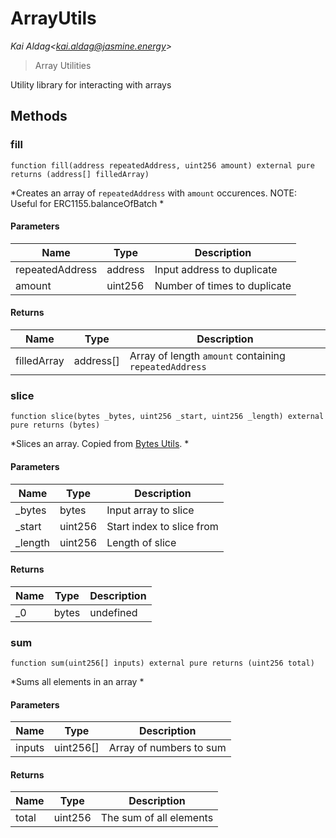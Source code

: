 # ArrayUtils

*Kai Aldag&lt;kai.aldag@jasmine.energy&gt;*

> Array Utilities

Utility library for interacting with arrays



## Methods

### fill

```solidity
function fill(address repeatedAddress, uint256 amount) external pure returns (address[] filledArray)
```



*Creates an array of `repeatedAddress` with `amount` occurences. NOTE: Useful for ERC1155.balanceOfBatch *

#### Parameters

| Name | Type | Description |
|---|---|---|
| repeatedAddress | address | Input address to duplicate |
| amount | uint256 | Number of times to duplicate |

#### Returns

| Name | Type | Description |
|---|---|---|
| filledArray | address[] | Array of length `amount` containing `repeatedAddress` |

### slice

```solidity
function slice(bytes _bytes, uint256 _start, uint256 _length) external pure returns (bytes)
```



*Slices an array.  Copied from [Bytes Utils](https://github.com/GNSPS/solidity-bytes-utils/blob/master/contracts/BytesLib.sol). *

#### Parameters

| Name | Type | Description |
|---|---|---|
| _bytes | bytes | Input array to slice |
| _start | uint256 | Start index to slice from |
| _length | uint256 | Length of slice |

#### Returns

| Name | Type | Description |
|---|---|---|
| _0 | bytes | undefined |

### sum

```solidity
function sum(uint256[] inputs) external pure returns (uint256 total)
```



*Sums all elements in an array *

#### Parameters

| Name | Type | Description |
|---|---|---|
| inputs | uint256[] | Array of numbers to sum |

#### Returns

| Name | Type | Description |
|---|---|---|
| total | uint256 | The sum of all elements |




